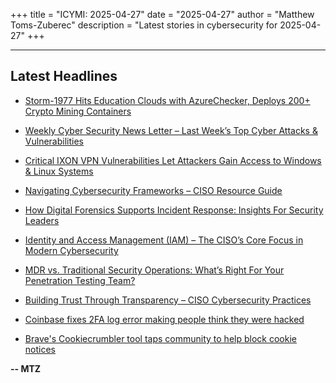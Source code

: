 +++
title = "ICYMI: 2025-04-27"
date = "2025-04-27"
author = "Matthew Toms-Zuberec"
description = "Latest stories in cybersecurity for 2025-04-27"
+++

---------------------------------------------------------------------------
## Latest Headlines
- [Storm-1977 Hits Education Clouds with AzureChecker, Deploys 200+ Crypto Mining Containers](https://thehackernews.com/2025/04/storm-1977-hits-education-clouds-with.html)

- [Weekly Cyber Security News Letter – Last Week’s Top Cyber Attacks & Vulnerabilities](https://cybersecuritynews.com/weekly-cyber-security-news-letter-2/)

- [Critical IXON VPN Vulnerabilities Let Attackers Gain Access to Windows & Linux Systems](https://cybersecuritynews.com/ixon-vpn-vulnerabilities-gain-access/)

- [Navigating Cybersecurity Frameworks – CISO Resource Guide](https://cybersecuritynews.com/cybersecurity-frameworks/)

- [How Digital Forensics Supports Incident Response: Insights For Security Leaders](https://cybersecuritynews.com/how-digital-forensics-supports-incident-response-insights-for-security-leaders/)

- [Identity and Access Management (IAM) – The CISO’s Core Focus in Modern Cybersecurity](https://cybersecuritynews.com/identity-and-access-management-ciso/)

- [MDR vs. Traditional Security Operations: What’s Right For Your Penetration Testing Team?](https://cybersecuritynews.com/mdr-vs-traditional-security-operations-whats-right-for-your-penetration-testing-team/)

- [Building Trust Through Transparency – CISO Cybersecurity Practices](https://cybersecuritynews.com/building-trust-through-transparency/)

- [Coinbase fixes 2FA log error making people think they were hacked](https://www.bleepingcomputer.com/news/security/coinbase-fixes-2fa-log-error-making-people-think-they-were-hacked/)

- [Brave's Cookiecrumbler tool taps community to help block cookie notices](https://www.bleepingcomputer.com/news/security/braves-cookiecrumbler-tool-taps-community-to-help-block-cookie-notices/)

**-- MTZ**